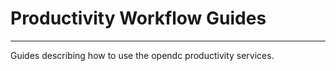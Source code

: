 # Productivity Workflow Guides

<hr>

Guides describing how to use the opendc productivity services.